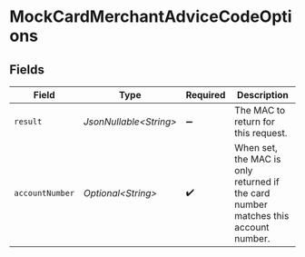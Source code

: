 # MockCardMerchantAdviceCodeOptions


## Fields

| Field                                                                              | Type                                                                               | Required                                                                           | Description                                                                        |
| ---------------------------------------------------------------------------------- | ---------------------------------------------------------------------------------- | ---------------------------------------------------------------------------------- | ---------------------------------------------------------------------------------- |
| `result`                                                                           | *JsonNullable\<String>*                                                            | :heavy_minus_sign:                                                                 | The MAC to return for this request.                                                |
| `accountNumber`                                                                    | *Optional\<String>*                                                                | :heavy_check_mark:                                                                 | When set, the MAC is only returned if the card number matches this account number. |